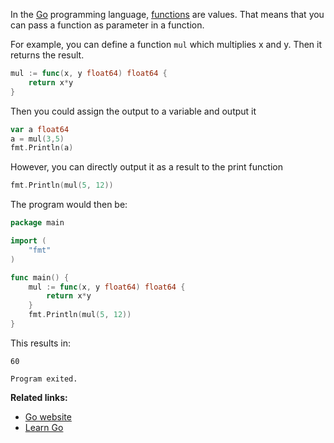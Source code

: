 In the <a href="https://golang.org/">Go</a> programming language, <a href="https://golangr.com/methods/">functions</a> are values. That means that you can pass a function as parameter in a function.

For example, you can define a function `mul` which multiplies x and y. Then it returns the result.

```go
mul := func(x, y float64) float64 {
    return x*y
}
```

Then you could assign the output to a variable and output it

```go
var a float64
a = mul(3,5)
fmt.Println(a)
```

However, you can directly output it as a result to the print function

```go
fmt.Println(mul(5, 12))
```

The program would then be:

```go
package main

import (
	"fmt"
)

func main() {
	mul := func(x, y float64) float64 {
		return x*y
	}
	fmt.Println(mul(5, 12))
}
```

This results in:

    60
    
    Program exited.

**Related links:**
* <a href="https://golang.org/">Go website</a>
* <a href="https://golangr.com/">Learn Go</a>

